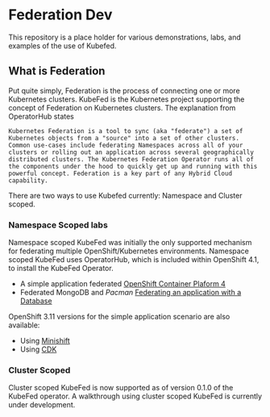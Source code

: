 # Federation Dev
This repository is a place holder for various demonstrations, labs, and examples
of the use of Kubefed.

## What is Federation
Put quite simply, Federation is the process of connecting one or more
Kubernetes clusters. KubeFed is the Kubernetes project supporting the concept
of Federation on Kubernetes clusters. The explanation from OperatorHub states

``
Kubernetes Federation is a tool to sync (aka "federate") a set of Kubernetes objects from a "source" into a set of other clusters. Common use-cases include federating Namespaces across all of your clusters or rolling out an application across several geographically distributed clusters. The Kubernetes Federation Operator runs all of the components under the hood to quickly get up and running with this powerful concept. Federation is a key part of any Hybrid Cloud capability.
``

There are two ways to use Kubefed currently: Namespace and Cluster scoped.

### Namespace Scoped labs
Namespace scoped KubeFed was initially the only supported mechanism for federating
multiple OpenShift/Kubernetes environments. Namespace scoped KubeFed uses OperatorHub,
which is included within OpenShift 4.1, to install the KubeFed Operator.

* A simple application federated [OpenShift Container Plaform 4](./README-ocp4.md)
* Federated MongoDB and *Pacman* [Federating an application with a Database](./federated-mongodb/README.md)

OpenShift 3.11 versions for the simple application scenario are also available:

* Using [Minishift](./README-minishift.md)
* Using [CDK](./README-cdk.md)

### Cluster Scoped
Cluster scoped KubeFed is now supported as of version 0.1.0 of the KubeFed
operator. A walkthrough using cluster scoped KubeFed is currently under
development.
